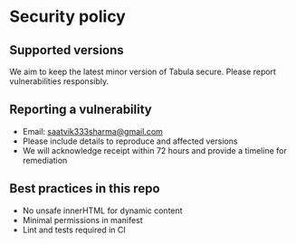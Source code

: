 # Security policy

## Supported versions
We aim to keep the latest minor version of Tabula secure. Please report vulnerabilities responsibly.

## Reporting a vulnerability
- Email: saatvik333sharma@gmail.com
- Please include details to reproduce and affected versions
- We will acknowledge receipt within 72 hours and provide a timeline for remediation

## Best practices in this repo
- No unsafe innerHTML for dynamic content
- Minimal permissions in manifest
- Lint and tests required in CI
